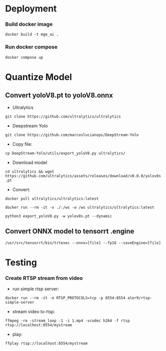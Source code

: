 # Deployment
### Build docker image
` docker build -t mge_ai . `

### Run docker compose
` docker compose up `

# Quantize Model
## Convert yoloV8.pt to yoloV8.onnx
- Ultralytics

` git clone https://github.com/ultralytics/ultralytics `

- Deepstream Yolo

` git clone https://github.com/marcoslucianops/DeepStream-Yolo `

- Copy file:

` cp DeepStream-Yolo/utils/export_yoloV8.py ultralytics/ `

- Download model

` cd ultralytics && wget https://github.com/ultralytics/assets/releases/download/v0.0.0/yolov8s.pt `

- Convert:

` docker pull ultralytics/ultralytics:latest `

` docker run --rm -it -v ./:/ws -w /ws ultralytics/ultralytics:latest ` 

` python3 export_yoloV8.py -w yolov8s.pt --dynamic `

## Convert ONNX model to tensorrt .engine
` /usr/src/tensorrt/bin/trtexec --onnx=[file] --fp16 --saveEngine=[file] `

# Testing
### Create RTSP stream from video
- run simple rtsp server:
  
`docker run --rm -it -e RTSP_PROTOCOLS=tcp -p 8554:8554 aler9/rtsp-simple-server `
- stream video to rtsp:

`ffmpeg -re -stream_loop -1 -i 1.mp4 -vcodec h264 -f rtsp rtsp://localhost:8554/mystream `
- play:

`ffplay rtsp://localhost:8554/mystream `